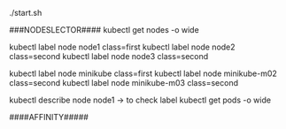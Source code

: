./start.sh

###NODESLECTOR####
kubectl get nodes -o wide

kubectl label node node1 class=first
kubectl label node node2 class=second
kubectl label node node3 class=second


kubectl label node minikube class=first
kubectl label node minikube-m02 class=second
kubectl label node minikube-m03 class=second

kubectl describe node node1 -> to check label
kubectl get pods -o wide

####AFFINITY#####
